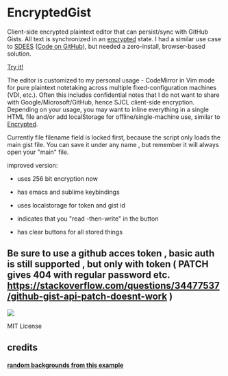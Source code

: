 EncryptedGist
=============

Client-side encrypted plaintext editor that can persist/sync with GitHub Gists. All text is synchronized in an [encrypted](http://bitwiseshiftleft.github.io/sjcl/) state. I had a similar use case to [SDEES](https://news.ycombinator.com/item?id=12441302) ([Code on GitHub](https://github.com/schollz/sdees)), but needed a zero-install, browser-based solution.

[Try it!](https://srpeck.github.io/encryptedgist/index.html)

The editor is customized to my personal usage - CodeMirror in Vim mode for pure plaintext notetaking across multiple fixed-configuration machines (VDI, etc.). Often this includes confidential notes that I do not want to share with Google/Microsoft/GitHub, hence SJCL client-side encryption. Depending on your usage, you may want to inline everything in a single HTML file and/or add localStorage for offline/single-machine use, similar to [Encrypted](https://github.com/srpeck/encrypted).

Currently file filename field is locked first, because the script only loads the main gist file.
You can save it under any name , but remember it will always open your "main" file.


improved version:

* uses 256 bit encryption now

* has emacs and sublime keybindings 

* uses localstorage for token and gist id

* indicates that you "read -then-write" in the button

* has clear buttons for all stored things



## Be sure to use a github acces token , basic auth is still supported , but only with token ( PATCH  gives 404 with regular password etc. https://stackoverflow.com/questions/34477537/github-gist-api-patch-doesnt-work )

![](demo.gif)

MIT License

## credits

#### [random backgrounds from this example](https://codepen.io/omascaros/pen/LYeppN)